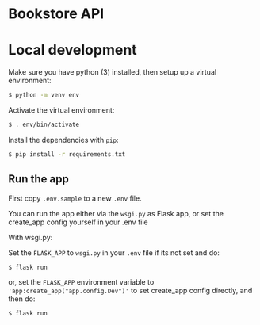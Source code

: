 Bookstore API
=============

# Local development

Make sure you have python (3) installed, then setup up a virtual environment:

```bash
$ python -m venv env
```

Activate the virtual environment:

```bash
$ . env/bin/activate
```

Install the dependencies with `pip`:

```bash
$ pip install -r requirements.txt
```

## Run the app

First copy `.env.sample` to a new `.env` file.

You can run the app either via the `wsgi.py` as Flask app, or set the create_app config yourself in your .env file

With wsgi.py:

Set the `FLASK_APP` to `wsgi.py` in your `.env` file if its not set and do:

```bash
$ flask run
```

or, set the `FLASK_APP` environment variable to `'app:create_app("app.config.Dev")'` to set create_app config directly, and then do:

```bash
$ flask run
```
